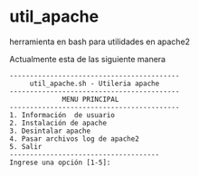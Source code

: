 # util_apache
herramienta en bash  para utilidades en apache2

Actualmente esta de las siguiente manera 


    ------------------------------------------
         util_apache.sh - Utileria apache
    ------------------------------------------
                 MENU PRINCIPAL
    ------------------------------------------
    1. Información  de usuario
    2. Instalación de apache
    3. Desintalar apache
    4. Pasar archivos log de apache2
    5. Salir
    -------------------------------------
    Ingrese una opción [1-5]:
